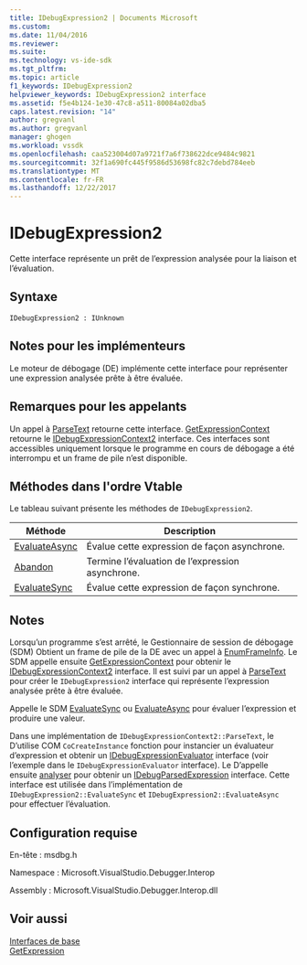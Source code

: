```yaml
---
title: IDebugExpression2 | Documents Microsoft
ms.custom: 
ms.date: 11/04/2016
ms.reviewer: 
ms.suite: 
ms.technology: vs-ide-sdk
ms.tgt_pltfrm: 
ms.topic: article
f1_keywords: IDebugExpression2
helpviewer_keywords: IDebugExpression2 interface
ms.assetid: f5e4b124-1e30-47c8-a511-80084a02dba5
caps.latest.revision: "14"
author: gregvanl
ms.author: gregvanl
manager: ghogen
ms.workload: vssdk
ms.openlocfilehash: caa523004d07a9721f7a6f738622dce9484c9821
ms.sourcegitcommit: 32f1a690fc445f9586d53698fc82c7debd784eeb
ms.translationtype: MT
ms.contentlocale: fr-FR
ms.lasthandoff: 12/22/2017
---
```

# <a name="idebugexpression2"></a>IDebugExpression2
Cette interface représente un prêt de l’expression analysée pour la liaison et l’évaluation.  
  
## <a name="syntax"></a>Syntaxe  
  
```  
IDebugExpression2 : IUnknown  
```  
  
## <a name="notes-for-implementers"></a>Notes pour les implémenteurs  
 Le moteur de débogage (DE) implémente cette interface pour représenter une expression analysée prête à être évaluée.  
  
## <a name="notes-for-callers"></a>Remarques pour les appelants  
 Un appel à [ParseText](../../../extensibility/debugger/reference/idebugexpressioncontext2-parsetext.md) retourne cette interface. [GetExpressionContext](../../../extensibility/debugger/reference/idebugstackframe2-getexpressioncontext.md) retourne le [IDebugExpressionContext2](../../../extensibility/debugger/reference/idebugexpressioncontext2.md) interface. Ces interfaces sont accessibles uniquement lorsque le programme en cours de débogage a été interrompu et un frame de pile n’est disponible.  
  
## <a name="methods-in-vtable-order"></a>Méthodes dans l'ordre Vtable  
 Le tableau suivant présente les méthodes de `IDebugExpression2`.  
  
|Méthode|Description|  
|------------|-----------------|  
|[EvaluateAsync](../../../extensibility/debugger/reference/idebugexpression2-evaluateasync.md)|Évalue cette expression de façon asynchrone.|  
|[Abandon](../../../extensibility/debugger/reference/idebugexpression2-abort.md)|Termine l’évaluation de l’expression asynchrone.|  
|[EvaluateSync](../../../extensibility/debugger/reference/idebugexpression2-evaluatesync.md)|Évalue cette expression de façon synchrone.|  
  
## <a name="remarks"></a>Notes  
 Lorsqu’un programme s’est arrêté, le Gestionnaire de session de débogage (SDM) Obtient un frame de pile de la DE avec un appel à [EnumFrameInfo](../../../extensibility/debugger/reference/idebugthread2-enumframeinfo.md). Le SDM appelle ensuite [GetExpressionContext](../../../extensibility/debugger/reference/idebugstackframe2-getexpressioncontext.md) pour obtenir le [IDebugExpressionContext2](../../../extensibility/debugger/reference/idebugexpressioncontext2.md) interface. Il est suivi par un appel à [ParseText](../../../extensibility/debugger/reference/idebugexpressioncontext2-parsetext.md) pour créer le `IDebugExpression2` interface qui représente l’expression analysée prête à être évaluée.  
  
 Appelle le SDM [EvaluateSync](../../../extensibility/debugger/reference/idebugexpression2-evaluatesync.md) ou [EvaluateAsync](../../../extensibility/debugger/reference/idebugexpression2-evaluateasync.md) pour évaluer l’expression et produire une valeur.  
  
 Dans une implémentation de `IDebugExpressionContext2::ParseText`, le D’utilise COM `CoCreateInstance` fonction pour instancier un évaluateur d’expression et obtenir un [IDebugExpressionEvaluator](../../../extensibility/debugger/reference/idebugexpressionevaluator.md) interface (voir l’exemple dans le `IDebugExpressionEvaluator` interface). Le D’appelle ensuite [analyser](../../../extensibility/debugger/reference/idebugexpressionevaluator-parse.md) pour obtenir un [IDebugParsedExpression](../../../extensibility/debugger/reference/idebugparsedexpression.md) interface. Cette interface est utilisée dans l’implémentation de `IDebugExpression2::EvaluateSync` et `IDebugExpression2::EvaluateAsync` pour effectuer l’évaluation.  
  
## <a name="requirements"></a>Configuration requise  
 En-tête : msdbg.h  
  
 Namespace : Microsoft.VisualStudio.Debugger.Interop  
  
 Assembly : Microsoft.VisualStudio.Debugger.Interop.dll  
  
## <a name="see-also"></a>Voir aussi  
 [Interfaces de base](../../../extensibility/debugger/reference/core-interfaces.md)   
 [GetExpression](../../../extensibility/debugger/reference/idebugexpressionevaluationcompleteevent2-getexpression.md)
